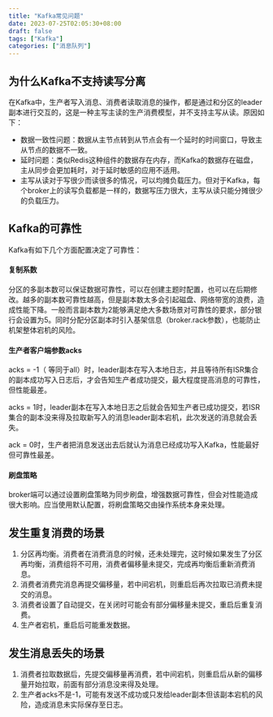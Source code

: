 ```yaml
---
title: "Kafka常见问题"
date: 2023-07-25T02:05:30+08:00
draft: false
tags: ["Kafka"]
categories: ["消息队列"]
---
```


## 为什么Kafka不支持读写分离

在Kafka中，生产者写入消息、消费者读取消息的操作，都是通过和分区的leader副本进行交互的，这是一种主写主读的生产消费模型，并不支持主写从读。原因如下：

- 数据一致性问题：数据从主节点转到从节点会有一个延时的时间窗口，导致主从节点的数据不一致。
- 延时问题：类似Redis这种组件的数据存在内存，而Kafka的数据存在磁盘，主从同步会更加耗时，对于延时敏感的应用不适用。
- 主写从读对于写很少而读很多的情况，可以均摊负载压力。但对于Kafka，每个broker上的读写负载都是一样的，数据写压力很大，主写从读只能分摊很少的负载压力。



## Kafka的可靠性

Kafka有如下几个方面配置决定了可靠性：

#### 复制系数

分区的多副本数可以保证数据可靠性，可以在创建主题时配置，也可以在后期修改。越多的副本数可靠性越高，但是副本数太多会引起磁盘、网络带宽的浪费，造成性能下降。一般而言副本数为2能够满足绝大多数场景对可靠性的要求，部分银行会设置为5。同时分配分区副本时引入基架信息（broker.rack参数），也能防止机架整体宕机的风险。

#### 生产者客户端参数acks

acks = -1（ 等同于all）时，leader副本在写入本地日志，并且等待所有ISR集合的副本成功写入日志后，才会告知生产者成功提交，最大程度提高消息的可靠性，但性能最差。

acks = 1时，leader副本在写入本地日志之后就会告知生产者已成功提交，若ISR集合的副本没来得及拉取新写入的消息leader副本宕机，此次发送的消息就会丢失。

ack = 0时，生产者把消息发送出去后就认为消息已经成功写入Kafka，性能最好但可靠性最差。

#### 刷盘策略

broker端可以通过设置刷盘策略为同步刷盘，增强数据可靠性，但会对性能造成很大影响。应当使用默认配置，将刷盘策略交由操作系统本身来处理。



## 发生重复消费的场景

1. 分区再均衡。消费者在消费消息的时候，还未处理完，这时候如果发生了分区再均衡，消费组将不可用，消费者偏移量未提交，完成再均衡后重新消费消息。
2. 消费者消费完消息再提交偏移量，若中间宕机，则重启后再次拉取已消费未提交的消息。
3. 消费者设置了自动提交，在关闭时可能会有部分偏移量未提交，重启后重复消费。
4. 生产者宕机，重启后可能重发数据。



## 发生消息丢失的场景

1. 消费者拉取数据后，先提交偏移量再消费，若中间宕机，则重启后从新的偏移量开始拉取，前面有部分消息没来得及处理。
2. 生产者acks不是-1，可能有发送不成功或只发给leader副本但该副本宕机的风险，造成消息未实际保存至日志。

